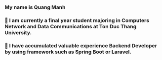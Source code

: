### My name is Quang Manh
### 🔭 I am currently a final year student majoring in Computers Network and Data Communications at Ton Duc Thang University.

### 👋 I have accumulated valuable experience Backend Developer by using framework such as Spring Boot or Laravel. 

<!--
**Qmanh/Qmanh** is a ✨ _special_ ✨ repository because its `README.md` (this file) appears on your GitHub profile.

Here are some ideas to get you started:


-->
